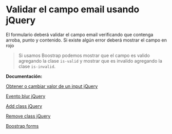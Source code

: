 # Validar el campo email usando jQuery

El formulario deberá validar el campo email verificando que contenga arroba, punto y contenido. Si existe algún error deberá mostrar el campo en rojo

> Si usamos Boostrap podemos mostrar que el campo es valido agregando la clase `is-valid` y mostrar que es invalido agregando la clase `is-invalid`.

**Documentación:**

[Obtener o cambiar valor de un input jQuery](http://api.jquery.com/val/)

[Evento blur jQuery](http://api.jquery.com/blur/)

[Add class jQuery](http://api.jquery.com/addClass/)

[Remove class jQuery](http://api.jquery.com/removeClass/)

[Boostrap forms](https://getbootstrap.com/docs/4.0/components/forms/)